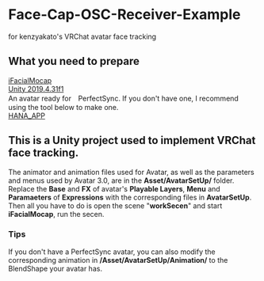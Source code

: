 # Face-Cap-OSC-Receiver-Example
for kenzyakato's VRChat avatar face tracking
## What you need to prepare 
[iFacialMocap](https://www.ifacialmocap.com/download/)  
[Unity 2019.4.31f1](https://unity3d.com/get-unity/download/archive)  
An avatar ready for　PerfectSync. If you don't have one, I recommend using the tool below to make one.  
[HANA_APP](https://booth.pm/ja/items/2917742)  
## This is a Unity project used to implement VRChat face tracking.  
The animator and animation files used for Avatar, as well as the parameters and menus used by Avatar 3.0, are in the **Asset/AvatarSetUp/** folder.  
Replace the **Base** and **FX** of avatar's **Playable Layers**, **Menu** and **Paramaeters** of **Expressions** with the corresponding files in **AvatarSetUp**.  
Then all you have to do is open the scene "**workSecen**" and start **iFacialMocap**, run the secen.  
### Tips  
If you don't have a PerfectSync avatar, you can also modify the corresponding animation in **/Asset/AvatarSetUp/Animation/** to the BlendShape your avatar has.
